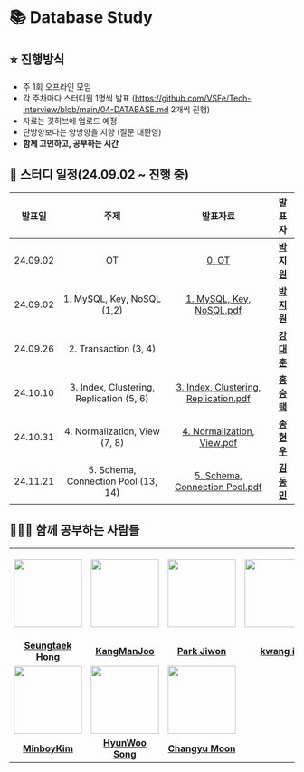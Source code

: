 # 📚 Database Study

## ⭐️ 진행방식

- 주 1회 오프라인 모임
- 각 주차마다 스터디원 1명씩 발표 (https://github.com/VSFe/Tech-Interview/blob/main/04-DATABASE.md 2개씩 진행)
- 자료는 깃허브에 업로드 예정
- 단방향보다는 양방향을 지향 (질문 대환영)
- **함께 고민하고, 공부하는 시간**

## 📆 스터디 일정(24.09.02 ~ 진행 중)

|  발표일  |                   주제                   |                                                                         발표자료                                                                         |                                발표자                                |
| :------: | :--------------------------------------: | :------------------------------------------------------------------------------------------------------------------------------------------------------: | :------------------------------------------------------------------: |
| 24.09.02 |                    OT                    |                                     [0. OT](https://github.com/CS-Computer-Science-Study/Database/blob/main/OT.pdf)                                      | <a href="https://github.com/david-parkk"><strong>박지원</strong></a> |
| 24.09.02 |        1. MySQL, Key, NoSQL (1,2)        |              [1. MySQL, Key, NoSQL.pdf](https://github.com/CS-Computer-Science-Study/Database/blob/main/1.%20MySQL%2C%20Key%2C%20NoSQL.pdf)              | <a href="https://github.com/david-parkk"><strong>박지원</strong></a> |
| 24.09.26 |          2. Transaction (3, 4)           |                                                                                                                                                          |   <a href="https://github.com/eogns47"><strong>강대훈</strong></a>   |
| 24.10.10 | 3. Index, Clustering, Replication (5, 6) | [3. Index, Clustering, Replication.pdf](https://github.com/CS-Computer-Science-Study/Database/blob/main/3.%20index%2C%20clustering%2C%20replication.pdf) | <a href="https://github.com/redcarrot1"><strong>홍승택</strong></a>  |
| 24.10.31 |      4. Normalization, View (7, 8)       |                            [4. Normalization, View.pdf](https://github.com/user-attachments/files/17586536/normalization.pdf)                            |   <a href="https://github.com/yunuo46"><strong>송현우</strong></a>   |
| 24.11.21 |   5. Schema, Connection Pool (13, 14)    |                     [5. Schema, Connection Pool.pdf](https://github.com/user-attachments/files/17932964/Schema.Connection.Pool.pdf)                      |  <a href="https://github.com/MinboyKim"><strong>김동민</strong></a>  |

## 🙆‍♂️🙆 함께 공부하는 사람들

<table>
  <tr height="160px">
    <th align="center" width="150px">
      <a href="https://github.com/redcarrot1"><img height="120px" width="120px" src="https://avatars.githubusercontent.com/u/51076814?v=4"/>
    </th>
    <th align="center" width="150px">
      <a href="https://github.com/eogns47"><img height="120px" width="120px" src="https://avatars.githubusercontent.com/u/102205852?v=4"/></a>
    </th>
    <th align="center" width="150px">
      <a href="https://github.com/david-parkk"><img height="120px" width="120px" src="https://avatars.githubusercontent.com/david-parkk?v=4"/></a>
    </th>
    <th align="center" width="150px">
      <a href="https://github.com/kamothi"><img height="120px" width="120px" src="https://avatars.githubusercontent.com/kamothi?v=4"/></a>
    </th>
  </tr>
  <tr>
    <td align="center" width="150px">
      <a href="https://github.com/redcarrot1"><strong>Seungtaek Hong</strong></a>
    </td>
    <td align="center" width="150px">
      <a href="https://github.com/eogns47"><strong>KangManJoo</strong></a>
    </td>
    <td align="center" width="150px">
      <a href="https://github.com/david-parkk"><strong>Park Jiwon</strong></a>
    </td>
    <td align="center" width="150px">
      <a href="https://github.com/kamothi"><strong>kwang il</strong></a>
    </td>

  </tr>
  <tr>
        <td align="center" width="150px">
      <a href="https://github.com/MinboyKim"><img height="120px" width="120px" src="https://avatars.githubusercontent.com/MinboyKim?v=4"/></a>
    </td>
    <td align="center" width="150px">
      <a href="https://github.com/yunuo46"><img height="120px" width="120px" src="https://avatars.githubusercontent.com/yunuo46?v=4"/></a>
    </td>
    <td align="center" width="150px">
      <a href="https://github.com/window9u"><img height="120px" width="120px" src="https://avatars.githubusercontent.com/window9u?v=4"/></a>
    </td>
  </tr>
    
  <tr>
    <td align="center" width="150px">
      <a href="https://github.com/MinboyKim"><strong>MinboyKim</strong></a>
    </td>
    <td align="center" width="150px">
      <a href="https://github.com/yunuo46"><strong>HyunWoo Song</strong></a>
    </td>
    <td align="center" width="150px">
      <a href="https://github.com/window9u"><strong>Changyu Moon</strong></a>
    </td>
  </tr>
</table>
